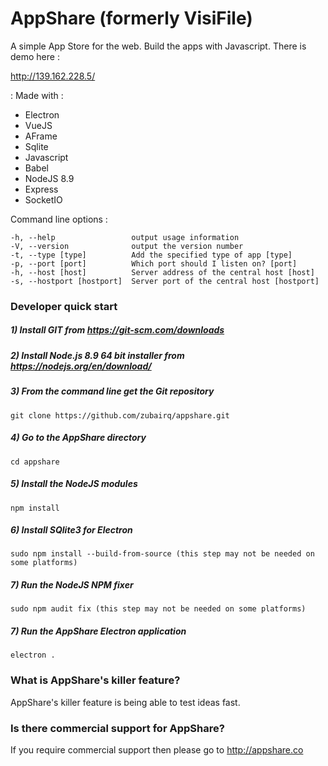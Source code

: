 # AppShare (formerly VisiFile)
A simple App Store for the web. Build the apps with Javascript. There is demo here :

http://139.162.228.5/


: Made with :

- Electron
- VueJS
- AFrame
- Sqlite
- Javascript
- Babel
- NodeJS 8.9
- Express
- SocketIO

Command line options :

    -h, --help                 output usage information
    -V, --version              output the version number
    -t, --type [type]          Add the specified type of app [type]
    -p, --port [port]          Which port should I listen on? [port]
    -h, --host [host]          Server address of the central host [host]
    -s, --hostport [hostport]  Server port of the central host [hostport]
    


### Developer quick start


##### 1) Install GIT from https://git-scm.com/downloads
##### 2) Install Node.js 8.9 64 bit installer from https://nodejs.org/en/download/
##### 3) From the command line get the Git repository
    git clone https://github.com/zubairq/appshare.git
##### 4) Go to the AppShare directory
    cd appshare
##### 5) Install the NodeJS modules
    npm install
##### 6) Install SQlite3 for Electron
    sudo npm install --build-from-source (this step may not be needed on some platforms)
##### 7) Run the NodeJS NPM fixer
    sudo npm audit fix (this step may not be needed on some platforms)
##### 7) Run the AppShare Electron application
    electron .



### What is AppShare's killer feature?

AppShare's killer feature is being able to test ideas fast.


### Is there commercial support for AppShare?
If you require commercial support then please go to http://appshare.co
